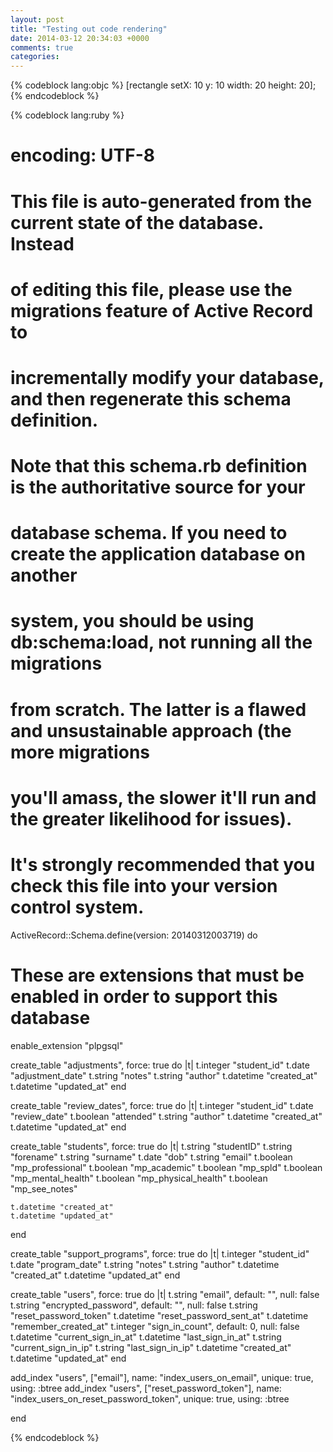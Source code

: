 ```yaml
---
layout: post
title: "Testing out code rendering"
date: 2014-03-12 20:34:03 +0000
comments: true
categories: 
---
```


{% codeblock lang:objc %}
[rectangle setX: 10 y: 10 width: 20 height: 20];
{% endcodeblock %}


{% codeblock lang:ruby %}

# encoding: UTF-8
# This file is auto-generated from the current state of the database. Instead
# of editing this file, please use the migrations feature of Active Record to
# incrementally modify your database, and then regenerate this schema definition.
#
# Note that this schema.rb definition is the authoritative source for your
# database schema. If you need to create the application database on another
# system, you should be using db:schema:load, not running all the migrations
# from scratch. The latter is a flawed and unsustainable approach (the more migrations
# you'll amass, the slower it'll run and the greater likelihood for issues).
#
# It's strongly recommended that you check this file into your version control system.

ActiveRecord::Schema.define(version: 20140312003719) do

  # These are extensions that must be enabled in order to support this database
  enable_extension "plpgsql"

  create_table "adjustments", force: true do |t|
    t.integer  "student_id"
    t.date     "adjustment_date"
    t.string   "notes"
    t.string   "author"
    t.datetime "created_at"
    t.datetime "updated_at"
  end

  create_table "review_dates", force: true do |t|
    t.integer  "student_id"
    t.date     "review_date"
    t.boolean  "attended"
    t.string   "author"
    t.datetime "created_at"
    t.datetime "updated_at"
  end

  create_table "students", force: true do |t|
    t.string   "studentID"
    t.string   "forename"
    t.string   "surname"
    t.date     "dob"
    t.string   "email"
    t.boolean  "mp_professional"
    t.boolean  "mp_academic"
    t.boolean  "mp_spld"
    t.boolean  "mp_mental_health"
    t.boolean  "mp_physical_health"
    t.boolean  "mp_see_notes"
    
    t.datetime "created_at"
    t.datetime "updated_at"
  end

  create_table "support_programs", force: true do |t|
    t.integer  "student_id"
    t.date     "program_date"
    t.string   "notes"
    t.string   "author"
    t.datetime "created_at"
    t.datetime "updated_at"
  end

  create_table "users", force: true do |t|
    t.string   "email",                  default: "", null: false
    t.string   "encrypted_password",     default: "", null: false
    t.string   "reset_password_token"
    t.datetime "reset_password_sent_at"
    t.datetime "remember_created_at"
    t.integer  "sign_in_count",          default: 0,  null: false
    t.datetime "current_sign_in_at"
    t.datetime "last_sign_in_at"
    t.string   "current_sign_in_ip"
    t.string   "last_sign_in_ip"
    t.datetime "created_at"
    t.datetime "updated_at"
  end

  add_index "users", ["email"], name: "index_users_on_email", unique: true, using: :btree
  add_index "users", ["reset_password_token"], name: "index_users_on_reset_password_token", unique: true, using: :btree

end


{% endcodeblock %}